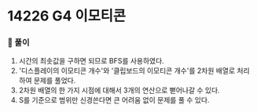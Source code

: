 # 14226 G4 이모티콘

### 📂 풀이
1. 시간의 최솟값을 구하면 되므로 BFS를 사용하였다.
2. '디스플레이의 이모티콘 개수'와 '클립보드의 이모티콘 개수'를 2차원 배열로 처리하여 문제를 풀었다.
3. 2차원 배열의 한 가지 시점에 대해서 3개의 연산으로 뻗어나갈 수 있다.
4. S를 기준으로 범위만 신경쓴다면 큰 어려움 없이 문제를 풀 수 있다.